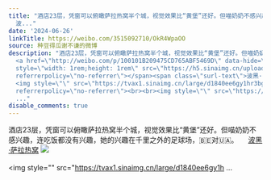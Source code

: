 ```yaml
---
title: "酒店23层，凭窗可以俯瞰萨拉热窝半个城，视觉效果比“黄堡”还好。但喵奶奶不感兴趣，连吃饭都没有兴趣，她的兴趣在千里之外的足球场，\U0001F1E7\U0001F1EA对\U0001F1FA\U0001F1E6。
  波..."
date: '2024-06-26'
linkTitle: https://weibo.com/3515092710/OkR4WpaOO
source: 种豆得瓜谢不谦的微博
description: "酒店23层，凭窗可以俯瞰萨拉热窝半个城，视觉效果比“黄堡”还好。但喵奶奶不感兴趣，连吃饭都没有兴趣，她的兴趣在千里之外的足球场，\U0001F1E7\U0001F1EA对\U0001F1FA\U0001F1E6。
  <a href=\"http://weibo.com/p/100101B209475CD765ABF5469D\" data-hide=\"\"><span class=\"url-icon\"><img
  style=\"width: 1rem;height: 1rem\" src=\"https://h5.sinaimg.cn/upload/2015/09/25/3/timeline_card_small_location_default.png\"
  referrerpolicy=\"no-referrer\"></span><span class=\"surl-text\">波黑·萨拉热窝</span></a>
  <img style=\"\" src=\"https://tvax1.sinaimg.cn/large/d1840ee6gy1hr3bgpddrmj237k2eohdv.jpg\"
  referrerpolicy=\"no-referrer\"><br><br><img style=\"\" src=\"https://tvax1.sinaimg.cn/large/d1840ee6gy1h
  ..."
disable_comments: true
---
```

酒店23层，凭窗可以俯瞰萨拉热窝半个城，视觉效果比“黄堡”还好。但喵奶奶不感兴趣，连吃饭都没有兴趣，她的兴趣在千里之外的足球场，🇧🇪对🇺🇦。 <a href="http://weibo.com/p/100101B209475CD765ABF5469D" data-hide=""><span class="url-icon"><img style="width: 1rem;height: 1rem" src="https://h5.sinaimg.cn/upload/2015/09/25/3/timeline_card_small_location_default.png" referrerpolicy="no-referrer"></span><span class="surl-text">波黑·萨拉热窝</span></a> <img style="" src="https://tvax1.sinaimg.cn/large/d1840ee6gy1hr3bgpddrmj237k2eohdv.jpg" referrerpolicy="no-referrer"><br><br><img style="" src="https://tvax1.sinaimg.cn/large/d1840ee6gy1h ...